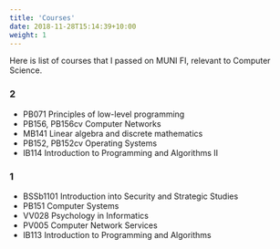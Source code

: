 ```yaml
---
title: 'Courses'
date: 2018-11-28T15:14:39+10:00
weight: 1
---
```


Here is list of courses that I passed on MUNI FI, relevant to Computer Science.

<!--more-->

### 2 

- PB071 Principles of low-level programming
- PB156, PB156cv Computer Networks
- MB141 Linear algebra and discrete mathematics
- PB152, PB152cv Operating Systems
- IB114 Introduction to Programming and Algorithms II

### 1

- BSSb1101 Introduction into Security and Strategic Studies
- PB151 Computer Systems
- VV028 Psychology in Informatics
- PV005 Computer Network Services
- IB113 Introduction to Programming and Algorithms
